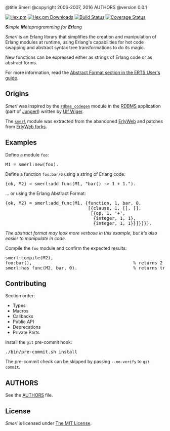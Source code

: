 @title Smerl
@copyright 2006-2007, 2016 AUTHORS
@version 0.0.1

[![Hex.pm][Hex badge]][Hex link]
[![Hex.pm Downloads][Hex downloads badge]][Hex link]
[![Build Status][Travis badge]][Travis link]
[![Coverage Status][Coveralls badge]][Coveralls link]

*<b>S</b>imple <b>M</b>etaprogramming for <b>Erl</b>ang*

*Smerl* is an Erlang library that simplifies the creation and manipulation of
Erlang modules at runtime, using Erlang's capabilities for hot code swapping and
abstract syntax tree transformations to do its magic.

New functions can be expressed either as strings of Erlang code or as abstract
forms.

For more information, read
the [Abstract Format section in the ERTS User's guide][Abstract Format].

## Origins

*Smerl* was inspired by the [`rdbms_codegen`][] module in the [RDBMS][]
application (part of [Jungerl][]) written by [Ulf Wiger][].

The [`smerl`][] module was extracted from the abandoned [ErlyWeb][]
and patches from [ErlyWeb forks][].

## Examples

Define a module `foo`:

<pre lang="erlang">
M1 = smerl:new(foo).
</pre>

Define a function `foo:bar/0` using a string of Erlang code:

<pre lang="erlang">
{ok, M2} = smerl:add_func(M1, "bar() -> 1 + 1.").
</pre>

... or using the Erlang Abstract Format:

<pre lang="erlang">
{ok, M2} = smerl:add_func(M1, {function, 1, bar, 0,
                               [{clause, 1, [], [],
                                [{op, 1, '+',
                                 {integer, 1, 1},
                                 {integer, 1, 1}}]}]}).
</pre>

*The abstract format may look more verbose in this example,
but it's also easier to manipulate in code.*

Compile the `foo` module and confirm the expected results:

<pre lang="erlang">
smerl:compile(M2),
foo:bar(),                                      % returns 2
smerl:has_func(M2, bar, 0).                     % returns true
</pre>

## Contributing

Section order:

- Types
- Macros
- Callbacks
- Public API
- Deprecations
- Private Parts

Install the `git` pre-commit hook:

<pre lang="bash">
./bin/pre-commit.sh install
</pre>

The pre-commit check can be skipped by passing `--no-verify` to `git commit`.

## AUTHORS

See the [AUTHORS][] file.

## License

*Smerl* is licensed under [The MIT License][LICENSE].

<!-- Named Links -->

[Hex badge]: https://img.shields.io/hexpm/v/smerl.svg?maxAge=2592000?style=plastic
[Hex link]: https://hex.pm/packages/smerl
[Hex downloads badge]: https://img.shields.io/hexpm/dt/smerl.svg?maxAge=2592000
[Travis badge]: https://travis-ci.org/deadtrickster/smerl.svg?branch=master
[Travis link]: https://travis-ci.org/deadtrickster/smerl
[Coveralls badge]: https://coveralls.io/repos/github/deadtrickster/smerl/badge.svg?branch=master
[Coveralls link]: https://coveralls.io/github/deadtrickster/smerl?branch=master
[Erlyweb]: https://github.com/yariv/erlyweb
[Abstract Format]: http://erlang.org/doc/doc-5.5/erts-5.5/doc/html/absform.html#4
[`rdbms_codegen`]: https://github.com/yurrriq/jungerl/blob/master/lib/rdbms/src/rdbms_codegen.erl
[RDBMS]: https://github.com/yurrriq/jungerl/tree/master/lib/rdbms
[Jungerl]: https://github.com/yurrriq/jungerl
[Ulf Wiger]: https://github.com/uwiger
[`smerl`]: ./src/smerl.erl
[Erlyweb forks]: https://github.com/yariv/erlyweb/network
[AUTHORS]: ./AUTHORS.md
[LICENSE]: ./LICENSE
